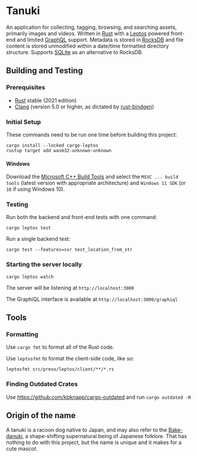 # Tanuki

An application for collecting, tagging, browsing, and searching assets, primarily images and videos. Written in [Rust](https://www.rust-lang.org) with a [Leptos](https://leptos.dev) powered front-end and limited [GraphQL](https://graphql.org) support. Metadata is stored in [RocksDB](https://rocksdb.org) and file content is stored unmodified within a date/time formatted directory structure. Supports [SQLite](https://sqlite.org) as an alternative to RocksDB.

## Building and Testing

### Prerequisites

* [Rust](https://www.rust-lang.org) stable (2021 edition)
* [Clang](https://clang.llvm.org) (version 5.0 or higher, as dictated by [rust-bindgen](https://github.com/rust-lang/rust-bindgen))

### Initial Setup

These commands need to be run one time before building this project:

```shell
cargo install --locked cargo-leptos
rustup target add wasm32-unknown-unknown
```

#### Windows

Download the [Microsoft C++ Build Tools](https://visualstudio.microsoft.com/visual-cpp-build-tools/) and select the `MSVC ... build tools` (latest version with appropriate architecture) and `Windows 11 SDK` (or `10` if using Windows 10).

### Testing

Run both the backend and front-end tests with one command:

```shell
cargo leptos test
```

Run a single backend test:

```shell
cargo test --features=ssr test_location_from_str
```

### Starting the server locally

```shell
cargo leptos watch
```

The server will be listening at `http://localhost:3000`

The GraphiQL interface is available at `http://localhost:3000/graphiql`

## Tools

### Formatting

Use `cargo fmt` to format all of the Rust code.

Use `leptosfmt` to format the client-side code, like so:

```shell
leptosfmt src/preso/leptos/client/**/*.rs
```

### Finding Outdated Crates

Use https://github.com/kbknapp/cargo-outdated and run `cargo outdated -R`

## Origin of the name

A tanuki is a racoon dog native to Japan, and may also refer to the [Bake-danuki](https://en.wikipedia.org/wiki/Bake-danuki), a shape-shifting supernatural being of Japanese folklore. That has nothing to do with this project, but the name is unique and it makes for a cute mascot.
